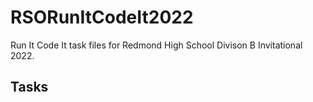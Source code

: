 # RSORunItCodeIt2022

Run It Code It task files for Redmond High School Divison B Invitational 2022.

## Tasks
